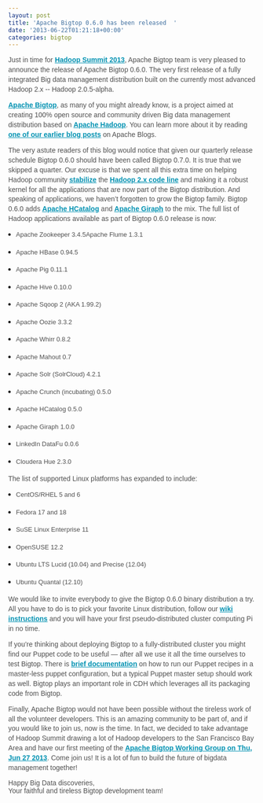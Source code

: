 ```yaml
---
layout: post
title: 'Apache Bigtop 0.6.0 has been released  '
date: '2013-06-22T01:21:18+00:00'
categories: bigtop
---
```

<p dir="ltr" style="line-height: 1.425; margin-top: 0pt; margin-bottom: 9pt;" id="docs-internal-guid-06714ee8-696d-302e-f567-3dfecec8da61"><span style="font-family: Arial; color: #505050; vertical-align: baseline;">Just in time for </span><a href="http://hadoopsummit.org/san-jose/"><span style="font-family: Arial; text-decoration: underline; vertical-align: baseline; color: #0392b2;"><b>Hadoop Summit 2013</b></span></a><span style="font-family: Arial; color: #505050; vertical-align: baseline;">,
 Apache Bigtop team is very pleased to announce the release of Apache 
Bigtop 0.6.0. The very first release of a fully integrated Big data 
management distribution built on the currently most advanced Hadoop 2.x 
-- Hadoop 2.0.5-alpha. </span></p> 
  <p dir="ltr" style="line-height: 1.425; margin-top: 0pt; margin-bottom: 9pt;"><a href="http://bigtop.apache.org/"><span style="font-family: Arial; color: #0392b2; font-weight: bold; text-decoration: underline; vertical-align: baseline;">Apache Bigtop</span></a><span style="font-family: Arial; color: #505050; vertical-align: baseline;">,
 as many of you might already know, is a project aimed at creating 100% 
open source and community driven Big data management distribution based 
on </span><a href="http://hadoop.apache.org/"><span style="font-family: Arial; vertical-align: baseline; color: #0392b2;"><b><u>Apache Hadoop</u></b></span></a><span style="font-family: Arial; color: #505050; vertical-align: baseline;">. You can learn more about it by reading </span><a href="https://blogs.apache.org/bigtop/entry/bigtop_and_why_should_you"><span style="font-family: Arial; color: #0392b2; font-weight: bold; text-decoration: underline; vertical-align: baseline;">one of our earlier blog posts</span></a><span style="font-family: Arial; color: #505050; vertical-align: baseline;"> on Apache Blogs.</span></p> 
  <p dir="ltr" style="line-height: 1.425; margin-top: 0pt; margin-bottom: 9pt;"><span style="font-family: Arial; vertical-align: baseline;"><span style="color: #505050;">The
 very astute readers of this blog would notice that given our quarterly 
release schedule Bigtop 0.6.0 should have been called Bigtop 0.7.0. It 
is true that we skipped a quarter. Our excuse is that we spent all this 
extra time on helping Hadoop community </span><a href="http://markmail.org/message/5aho2dnvobxjmr5f#query:+page:1+mid:ldgsxqf2sttrigvh+state:results" style="color: #0392b2;"><u><b>stabilize</b></u></a><span style="color: #505050;"> the </span><a href="http://markmail.org/thread/ryofgsyhhjshbv7a#query:+page:1+mid:yxb7rzu5q26t4wml+state:results"><u style="color: #0392b2;"><b>Hadoop 2.x code 
line</b></u></a><span style="color: #505050;"> and making it a robust kernel for all the applications that are now
 part of the Bigtop distribution. And speaking of applications, we 
haven’t forgotten to grow the Bigtop family. Bigtop 0.6.0 adds </span></span><a href="http://incubator.apache.org/hcatalog/"><span style="font-family: Arial; text-decoration: underline; vertical-align: baseline; color: #0392b2;"><b>Apache HCatalog</b></span></a><span style="font-family: Arial; color: #505050; vertical-align: baseline;"> and </span><a href="http://giraph.apache.org/"><span style="font-family: Arial; text-decoration: underline; vertical-align: baseline; color: #0392b2;"><b>Apache Giraph</b></span></a><span style="font-family: Arial; color: #505050; vertical-align: baseline;"> to the mix. The full list of Hadoop applications available as part of Bigtop 0.6.0 release is now:</span></p> 
  <ul style="margin-top: 0pt; margin-bottom: 0pt;"> 
    <li dir="ltr" style="list-style-type: disc; font-size: 15px; font-family: Arial; background-color: transparent; vertical-align: baseline; margin-left: -8px;"> 
      <p dir="ltr" style="line-height: 1.4235000000000002; margin-top: 0pt; margin-bottom: 12pt;"><span style="font-size: 13px; color: #505050; vertical-align: baseline;">Apache Zookeeper 3.4.5</span><span style="color: #505050; font-size: 13px; line-height: 1.4235000000000002; background-color: transparent;">Apache Flume 1.3.1</span><span style="background-color: transparent; line-height: normal;"> </span></p> 
    </li> 
    <li dir="ltr" style="list-style-type: disc; font-size: 15px; font-family: Arial; background-color: transparent; vertical-align: baseline; margin-left: -8px;"> 
      <p dir="ltr" style="line-height: 1.4235000000000002; margin-top: 0pt; margin-bottom: 12pt;"><span style="font-size: 13px; color: #505050; vertical-align: baseline;">Apache HBase 0.94.5</span></p> 
    </li> 
    <li dir="ltr" style="list-style-type: disc; font-size: 15px; font-family: Arial; background-color: transparent; vertical-align: baseline; margin-left: -8px;"> 
      <p dir="ltr" style="line-height: 1.4235000000000002; margin-top: 0pt; margin-bottom: 12pt;"><span style="font-size: 13px; color: #505050; vertical-align: baseline;">Apache Pig 0.11.1</span></p> 
    </li> 
    <li dir="ltr" style="list-style-type: disc; font-size: 15px; font-family: Arial; background-color: transparent; vertical-align: baseline; margin-left: -8px;"> 
      <p dir="ltr" style="line-height: 1.4235000000000002; margin-top: 0pt; margin-bottom: 12pt;"><span style="font-size: 13px; color: #505050; vertical-align: baseline;">Apache Hive 0.10.0</span></p> 
    </li> 
    <li dir="ltr" style="list-style-type: disc; font-size: 15px; font-family: Arial; background-color: transparent; vertical-align: baseline; margin-left: -8px;"> 
      <p dir="ltr" style="line-height: 1.4235000000000002; margin-top: 0pt; margin-bottom: 12pt;"><span style="font-size: 13px; color: #505050; vertical-align: baseline;">Apache Sqoop 2 (AKA 1.99.2)</span></p> 
    </li> 
    <li dir="ltr" style="list-style-type: disc; font-size: 15px; font-family: Arial; background-color: transparent; vertical-align: baseline; margin-left: -8px;"> 
      <p dir="ltr" style="line-height: 1.4235000000000002; margin-top: 0pt; margin-bottom: 12pt;"><span style="font-size: 13px; color: #505050; vertical-align: baseline;">Apache Oozie 3.3.2</span></p> 
    </li> 
    <li dir="ltr" style="list-style-type: disc; font-size: 15px; font-family: Arial; background-color: transparent; vertical-align: baseline; margin-left: -8px;"> 
      <p dir="ltr" style="line-height: 1.4235000000000002; margin-top: 0pt; margin-bottom: 12pt;"><span style="font-size: 13px; color: #505050; vertical-align: baseline;">Apache Whirr 0.8.2</span></p> 
    </li> 
    <li dir="ltr" style="list-style-type: disc; font-size: 15px; font-family: Arial; background-color: transparent; vertical-align: baseline; margin-left: -8px;"> 
      <p dir="ltr" style="line-height: 1.4235000000000002; margin-top: 0pt; margin-bottom: 12pt;"><span style="font-size: 13px; color: #505050; vertical-align: baseline;">Apache Mahout 0.7</span></p> 
    </li> 
    <li dir="ltr" style="list-style-type: disc; font-size: 15px; font-family: Arial; background-color: transparent; vertical-align: baseline; margin-left: -8px;"> 
      <p dir="ltr" style="line-height: 1.4235000000000002; margin-top: 0pt; margin-bottom: 12pt;"><span style="font-size: 13px; color: #505050; vertical-align: baseline;">Apache Solr (SolrCloud) 4.2.1</span></p> 
    </li> 
    <li dir="ltr" style="list-style-type: disc; font-size: 15px; font-family: Arial; background-color: transparent; vertical-align: baseline; margin-left: -8px;"> 
      <p dir="ltr" style="line-height: 1.4235000000000002; margin-top: 0pt; margin-bottom: 12pt;"><span style="font-size: 13px; color: #505050; vertical-align: baseline;">Apache Crunch (incubating) 0.5.0</span></p> 
    </li> 
    <li dir="ltr" style="list-style-type: disc; font-size: 15px; font-family: Arial; background-color: transparent; vertical-align: baseline; margin-left: -8px;"> 
      <p dir="ltr" style="line-height: 1.4235000000000002; margin-top: 0pt; margin-bottom: 12pt;"><span style="font-size: 13px; color: #505050; vertical-align: baseline;">Apache HCatalog 0.5.0</span></p> 
    </li> 
    <li dir="ltr" style="list-style-type: disc; font-size: 15px; font-family: Arial; background-color: transparent; vertical-align: baseline; margin-left: -8px;"> 
      <p dir="ltr" style="line-height: 1.4235000000000002; margin-top: 0pt; margin-bottom: 12pt;"><span style="font-size: 13px; color: #505050; vertical-align: baseline;">Apache Giraph 1.0.0</span></p> 
    </li> 
    <li dir="ltr" style="list-style-type: disc; font-size: 15px; font-family: Arial; background-color: transparent; vertical-align: baseline; margin-left: -8px;"> 
      <p dir="ltr" style="line-height: 1.4235000000000002; margin-top: 0pt; margin-bottom: 12pt;"><span style="font-size: 13px; color: #505050; vertical-align: baseline;">LinkedIn DataFu 0.0.6</span></p> 
    </li> 
    <li dir="ltr" style="list-style-type: disc; font-size: 15px; font-family: Arial; background-color: transparent; vertical-align: baseline; margin-left: -8px;"> 
      <p dir="ltr" style="line-height: 1.4235000000000002; margin-top: 0pt; margin-bottom: 12pt;"><span style="font-size: 13px; color: #505050; vertical-align: baseline;">Cloudera Hue 2.3.0</span></p> 
    </li> 
  </ul><span style="font-family: Arial; color: #505050; vertical-align: baseline;"></span> 
  <p dir="ltr" style="line-height: 1.425; margin-top: 0pt; margin-bottom: 9pt;"><span style="font-family: Arial; color: #505050; vertical-align: baseline;">The list of supported Linux platforms has expanded to include:</span></p> 
  <ul style="margin-top: 0pt; margin-bottom: 0pt;"> 
    <li dir="ltr" style="list-style-type: disc; font-size: 15px; font-family: Arial; background-color: transparent; vertical-align: baseline; margin-left: -8px;"> 
      <p dir="ltr" style="line-height: 1.4235000000000002; margin-top: 0pt; margin-bottom: 12pt;"><span style="font-size: 13px; color: #505050; vertical-align: baseline;">CentOS/RHEL 5 and 6</span></p> 
    </li> 
    <li dir="ltr" style="list-style-type: disc; font-size: 15px; font-family: Arial; background-color: transparent; vertical-align: baseline; margin-left: -8px;"> 
      <p dir="ltr" style="line-height: 1.4235000000000002; margin-top: 0pt; margin-bottom: 12pt;"><span style="font-size: 13px; color: #505050; vertical-align: baseline;">Fedora 17 and 18</span></p> 
    </li> 
    <li dir="ltr" style="list-style-type: disc; font-size: 15px; font-family: Arial; background-color: transparent; vertical-align: baseline; margin-left: -8px;"> 
      <p dir="ltr" style="line-height: 1.4235000000000002; margin-top: 0pt; margin-bottom: 12pt;"><span style="font-size: 13px; color: #505050; vertical-align: baseline;">SuSE Linux Enterprise 11</span></p> 
    </li> 
    <li dir="ltr" style="list-style-type: disc; font-size: 15px; font-family: Arial; background-color: transparent; vertical-align: baseline; margin-left: -8px;"> 
      <p dir="ltr" style="line-height: 1.4235000000000002; margin-top: 0pt; margin-bottom: 12pt;"><span style="font-size: 13px; color: #505050; vertical-align: baseline;">OpenSUSE 12.2</span></p> 
    </li> 
    <li dir="ltr" style="list-style-type: disc; font-size: 15px; font-family: Arial; background-color: transparent; vertical-align: baseline; margin-left: -8px;"> 
      <p dir="ltr" style="line-height: 1.4235000000000002; margin-top: 0pt; margin-bottom: 12pt;"><span style="font-size: 13px; color: #505050; vertical-align: baseline;">Ubuntu LTS Lucid (10.04) and Precise (12.04)</span></p> 
    </li> 
    <li dir="ltr" style="list-style-type: disc; font-size: 15px; font-family: Arial; background-color: transparent; vertical-align: baseline; margin-left: -8px;"> 
      <p dir="ltr" style="line-height: 1.4235000000000002; margin-top: 0pt; margin-bottom: 12pt;"><span style="font-size: 13px; color: #505050; vertical-align: baseline;">Ubuntu Quantal (12.10)</span></p> 
    </li> 
  </ul> 
  <p dir="ltr" style="line-height: 1.425; margin-top: 0pt; margin-bottom: 9pt;"><span style="font-family: Arial; color: #505050; vertical-align: baseline;">We
 would like to invite everybody to give the Bigtop 0.6.0 binary 
distribution a try. All you have to do is to pick your favorite Linux 
distribution, follow our </span><a href="https://cwiki.apache.org/confluence/display/BIGTOP/How+to+install+Hadoop+distribution+from+Bigtop+0.6.0"><span style="font-family: Arial; text-decoration: underline; vertical-align: baseline; color: #0392b2;"><b>wiki instructions</b></span></a><span style="font-family: Arial; color: #505050; vertical-align: baseline;"> and you will have your first pseudo-distributed cluster computing Pi in no time.</span></p> 
  <p dir="ltr" style="line-height: 1.425; margin-top: 0pt; margin-bottom: 9pt;"><span style="font-family: Arial; color: #505050; vertical-align: baseline;">If
 you’re thinking about deploying Bigtop to a fully-distributed cluster 
you might find our Puppet code to be useful — after all we use it all 
the time ourselves to test Bigtop. There is </span><a href="https://github.com/apache/bigtop/tree/master/bigtop-deploy/puppet"><span style="font-family: Arial; color: #0392b2; font-weight: bold; text-decoration: underline; vertical-align: baseline;">brief documentation</span></a><span style="font-family: Arial; color: #505050; vertical-align: baseline;">
 on how to run our Puppet recipes in a master-less puppet configuration,
 but a typical Puppet master setup should work as well. Bigtop plays an 
important role in CDH which leverages all its packaging code from 
Bigtop.</span></p> 
  <p dir="ltr" style="line-height: 1.425; margin-top: 0pt; margin-bottom: 9pt;"><span style="font-family: Arial; color: #505050; vertical-align: baseline;">Finally,
 Apache Bigtop would not have been possible without the tireless work of
 all the volunteer developers. This is an amazing community to be part 
of, and if you would like to join us, now is the time. In fact, we 
decided to take advantage of Hadoop Summit drawing a lot of Hadoop 
developers to the San Francisco Bay Area and have our first meeting of 
the </span><a href="http://www.meetup.com/HandsOnProgrammingEvents/events/122050632/"><span style="font-family: Arial; text-decoration: underline; vertical-align: baseline; color: #0392b2;"><b>Apache Bigtop Working Group on Thu, Jun 27 2013</b></span></a><span style="font-family: Arial; color: #505050; vertical-align: baseline;">. Come join us! It is a lot of fun to build the future of bigdata management together!</span></p><span style="font-family: Arial; color: #505050; vertical-align: baseline;">Happy Big Data discoveries,<br class="kix-line-break" />Your faithful and tireless Bigtop development team!</span>
